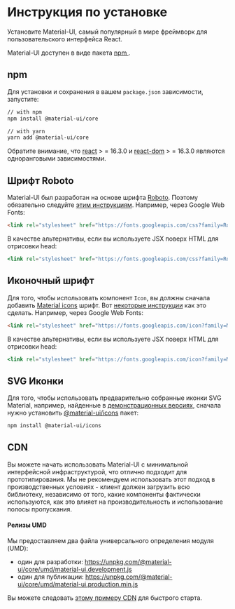 # Инструкция по установке

<p class="description">Установите Material-UI, самый популярный в мире фреймворк для пользовательского интерфейса React.</p>

Material-UI доступен в виде пакета [ npm ](https://www.npmjs.com/package/@material-ui/core).

## npm

Для установки и сохранения в вашем ` package.json ` зависимости, запустите:

```sh
// with npm
npm install @material-ui/core

// with yarn
yarn add @material-ui/core
```

Обратите внимание, что [react](https://www.npmjs.com/package/react) > = 16.3.0 и [react-dom](https://www.npmjs.com/package/react-dom) > = 16.3.0 являются одноранговыми зависимостями.

## Шрифт Roboto

Material-UI был разработан на основе шрифта [Roboto](https://fonts.google.com/specimen/Roboto). Поэтому обязательно следуйте [этим инструкциям](/style/typography/#general). Например, через Google Web Fonts:

```html
<link rel="stylesheet" href="https://fonts.googleapis.com/css?family=Roboto:300,400,500">
```

В качестве альтернативы, если вы используете JSX поверх HTML для отрисовки head:

```jsx
<link rel="stylesheet" href="https://fonts.googleapis.com/css?family=Roboto:300,400,500" />
```

## Иконочный шрифт

Для того, чтобы использовать компонент `Icon`, вы должны сначала добавить [Material icons](https://material.io/tools/icons/) шрифт. Вот [некоторые инструкции](/style/icons/#font-icons) как это сделать. Например, через Google Web Fonts:

```html
<link rel="stylesheet" href="https://fonts.googleapis.com/icon?family=Material+Icons">
```

В качестве альтернативы, если вы используете JSX поверх HTML для отрисовки head:

```jsx
<link rel="stylesheet" href="https://fonts.googleapis.com/icon?family=Material+Icons" />
```

## SVG Иконки

Для того, чтобы использовать предварительно собранные иконки SVG Material, например, найденные в [демонстрационных версиях](/demos/app-bar/), сначала нужно установить [@material-ui/icons](https://www.npmjs.com/package/@material-ui/icons) пакет:

```sh
npm install @material-ui/icons
```

## CDN

Вы можете начать использовать Material-UI с минимальной интерфейсной инфраструктурой, что отлично подходит для прототипирования. Мы не рекомендуем использовать этот подход в производственных условиях - клиент должен загрузить всю библиотеку, независимо от того, какие компоненты фактически используются, как это влияет на производительность и использование полосы пропускания.

#### Релизы UMD

Мы предоставляем два файла универсального определения модуля (UMD):

- один для разработки: https://unpkg.com/@material-ui/core/umd/material-ui.development.js
- один для публикации: https://unpkg.com/@material-ui/core/umd/material-ui.production.min.js

Вы можете следовать [этому примеру CDN](https://github.com/mui-org/material-ui/tree/next/examples/cdn) для быстрого старта.